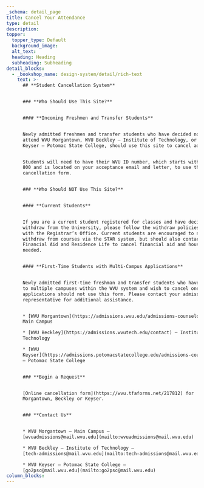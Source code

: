 ```yaml
---
_schema: detail_page
title: Cancel Your Attendance
type: detail
description:
topper:
  topper_type: Default
  background_image:
  alt_text:
  heading: Heading
  subheading: Subheading
detail_blocks:
  - _bookshop_name: design-system/detail/rich-text
    text: >-
      ## **Student Cancellation System**


      ### **Who Should Use This Site?**


      #### **Incoming Freshmen and Transfer Students**


      Newly admitted freshmen and transfer students who have decided not to
      attend WVU Morgantown, WVU Beckley – Institute of Technology, or WVU
      Keyser – Potomac State College, should use this site to cancel admission.


      Students will need to have their WVU ID number, which starts with 700 or
      800 and is located on your acceptance email and letter, to use this online
      cancellation form.


      ### **Who Should NOT Use This Site?**


      #### **Current Students**


      If you are a current student registered for classes and have decided to
      withdraw from the University, please follow the withdraw policies outlined
      with the Registrar’s Office. Current students are encouraged to not only
      withdraw from courses via the STAR system, but should also contact
      Financial Aid and Residence Life to cancel financial aid and housing, if
      needed.


      #### **First-Time Students with Multi-Campus Applications**


      Newly admitted first-time freshman and transfer students who have applied
      to multiple campuses within the WVU system and wish to cancel one of the
      applications should not use this form. Please contact your admissions
      representative for additional assistance.


      * [WVU Morgantown](https://admissions.wvu.edu/admissions-counselors) –
      Main Campus

      * [WVU Beckley](https://admissions.wvutech.edu/contact) – Institute of
      Technology

      * [WVU
      Keyser](https://admissions.potomacstatecollege.edu/admissions-counselors)
      – Potomac State College


      ### **Begin a Request**


      [Online cancellation form](https://wvu.tfaforms.net/217812) for
      Morgantown, Beckley or Keyser.


      ### **Contact Us**


      * WVU Morgantown – Main Campus –
      [wvuadmissions@mail.wvu.edu](mailto:wvuadmissions@mail.wvu.edu)

      * WVU Beckley – Institute of Technology –
      [tech-admissions@mail.wvu.edu](mailto:tech-admissions@mail.wvu.edu)

      * WVU Keyser – Potomac State College –
      [go2psc@mail.wvu.edu](mailto:go2psc@mail.wvu.edu)
column_blocks:
---
```


